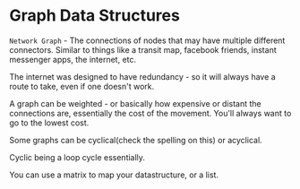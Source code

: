 # Graph Data Structures

`Network Graph` - The connections of nodes that may have multiple different connectors. Similar to things like a transit map, facebook friends, instant messenger apps, the internet, etc.

The internet was designed to have redundancy - so it will always have a route to take, even if one doesn't work.

A graph can be weighted - or basically how expensive or distant the connections are, essentially the cost of the movement. You'll always want to go to the lowest cost.

Some graphs can be cyclical(check the spelling on this) or acyclical.

Cyclic being a loop cycle essentially.

You can use a matrix to map your datastructure, or a list.
